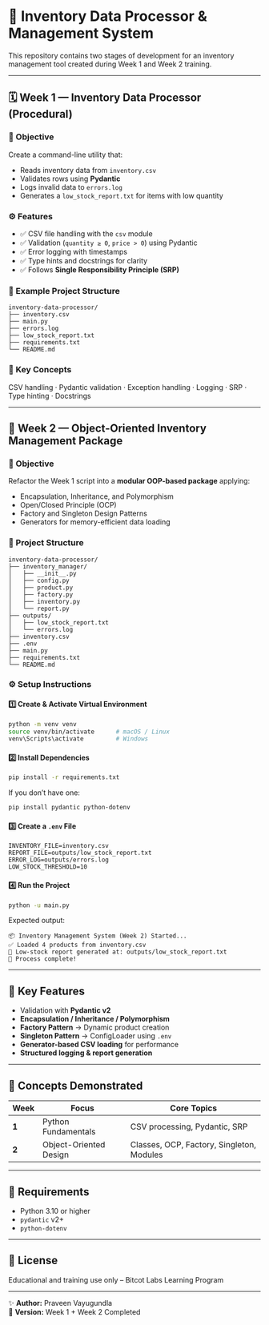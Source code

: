 # 🧾 Inventory Data Processor & Management System

This repository contains two stages of development for an inventory management tool created during Week 1 and Week 2 training.

---

## 🗓️ Week 1 — Inventory Data Processor (Procedural)

### 🎯 Objective
Create a command-line utility that:
- Reads inventory data from `inventory.csv`
- Validates rows using **Pydantic**
- Logs invalid data to `errors.log`
- Generates a `low_stock_report.txt` for items with low quantity

### ⚙️ Features
- ✅ CSV file handling with the `csv` module  
- ✅ Validation (`quantity ≥ 0`, `price > 0`) using Pydantic  
- ✅ Error logging with timestamps  
- ✅ Type hints and docstrings for clarity  
- ✅ Follows **Single Responsibility Principle (SRP)**  

### 📂 Example Project Structure
```
inventory-data-processor/
├── inventory.csv
├── main.py
├── errors.log
├── low_stock_report.txt
├── requirements.txt
└── README.md
```

### 🧠 Key Concepts
CSV handling · Pydantic validation · Exception handling · Logging · SRP · Type hinting · Docstrings  

---

## 🧱 Week 2 — Object-Oriented Inventory Management Package

### 🎯 Objective
Refactor the Week 1 script into a **modular OOP-based package** applying:
- Encapsulation, Inheritance, and Polymorphism  
- Open/Closed Principle (OCP)  
- Factory and Singleton Design Patterns  
- Generators for memory-efficient data loading  

### 📁 Project Structure
```
inventory-data-processor/
├── inventory_manager/
│   ├── __init__.py
│   ├── config.py
│   ├── product.py
│   ├── factory.py
│   ├── inventory.py
│   └── report.py
├── outputs/
│   ├── low_stock_report.txt
│   └── errors.log
├── inventory.csv
├── .env
├── main.py
├── requirements.txt
└── README.md
```

### ⚙️ Setup Instructions

#### 1️⃣ Create & Activate Virtual Environment
```bash
python -m venv venv
source venv/bin/activate      # macOS / Linux
venv\Scripts\activate         # Windows
```

#### 2️⃣ Install Dependencies
```bash
pip install -r requirements.txt
```
If you don’t have one:
```bash
pip install pydantic python-dotenv
```

#### 3️⃣ Create a `.env` File
```
INVENTORY_FILE=inventory.csv
REPORT_FILE=outputs/low_stock_report.txt
ERROR_LOG=outputs/errors.log
LOW_STOCK_THRESHOLD=10
```

#### 4️⃣ Run the Project
```bash
python -u main.py
```

Expected output:
```
📦 Inventory Management System (Week 2) Started...
✅ Loaded 4 products from inventory.csv
📄 Low-stock report generated at: outputs/low_stock_report.txt
🎯 Process complete!
```

---

## 🧩 Key Features
- Validation with **Pydantic v2**  
- **Encapsulation / Inheritance / Polymorphism**  
- **Factory Pattern** → Dynamic product creation  
- **Singleton Pattern** → ConfigLoader using `.env`  
- **Generator-based CSV loading** for performance  
- **Structured logging & report generation**  

---

## 🧠 Concepts Demonstrated

| Week | Focus | Core Topics |
|------|--------|-------------|
| **1** | Python Fundamentals | CSV processing, Pydantic, SRP |
| **2** | Object-Oriented Design | Classes, OCP, Factory, Singleton, Modules |

---

## 🧰 Requirements
- Python 3.10 or higher  
- `pydantic` v2+  
- `python-dotenv`

---

## 📄 License
Educational and training use only – Bitcot Labs Learning Program  

---

✨ **Author:** Praveen Vayugundla  
🚀 **Version:** Week 1 + Week 2 Completed
